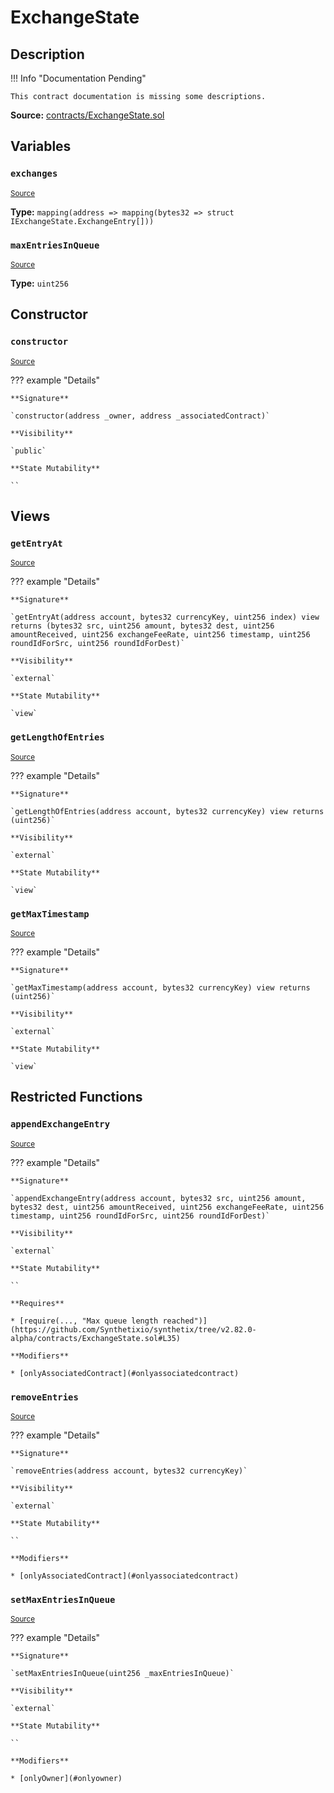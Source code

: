 # ExchangeState

## Description

!!! Info "Documentation Pending"

    This contract documentation is missing some descriptions.

**Source:** [contracts/ExchangeState.sol](https://github.com/Synthetixio/synthetix/tree/v2.82.0-alpha/contracts/ExchangeState.sol)

## Variables

### `exchanges`

<sub>[Source](https://github.com/Synthetixio/synthetix/tree/v2.82.0-alpha/contracts/ExchangeState.sol#L10)</sub>

**Type:** `mapping(address => mapping(bytes32 => struct IExchangeState.ExchangeEntry[]))`

### `maxEntriesInQueue`

<sub>[Source](https://github.com/Synthetixio/synthetix/tree/v2.82.0-alpha/contracts/ExchangeState.sol#L12)</sub>

**Type:** `uint256`

## Constructor

### `constructor`

<sub>[Source](https://github.com/Synthetixio/synthetix/tree/v2.82.0-alpha/contracts/ExchangeState.sol#L14)</sub>

??? example "Details"

    **Signature**

    `constructor(address _owner, address _associatedContract)`

    **Visibility**

    `public`

    **State Mutability**

    ``

## Views

### `getEntryAt`

<sub>[Source](https://github.com/Synthetixio/synthetix/tree/v2.82.0-alpha/contracts/ExchangeState.sol#L61)</sub>

??? example "Details"

    **Signature**

    `getEntryAt(address account, bytes32 currencyKey, uint256 index) view returns (bytes32 src, uint256 amount, bytes32 dest, uint256 amountReceived, uint256 exchangeFeeRate, uint256 timestamp, uint256 roundIdForSrc, uint256 roundIdForDest)`

    **Visibility**

    `external`

    **State Mutability**

    `view`

### `getLengthOfEntries`

<sub>[Source](https://github.com/Synthetixio/synthetix/tree/v2.82.0-alpha/contracts/ExchangeState.sol#L57)</sub>

??? example "Details"

    **Signature**

    `getLengthOfEntries(address account, bytes32 currencyKey) view returns (uint256)`

    **Visibility**

    `external`

    **State Mutability**

    `view`

### `getMaxTimestamp`

<sub>[Source](https://github.com/Synthetixio/synthetix/tree/v2.82.0-alpha/contracts/ExchangeState.sol#L92)</sub>

??? example "Details"

    **Signature**

    `getMaxTimestamp(address account, bytes32 currencyKey) view returns (uint256)`

    **Visibility**

    `external`

    **State Mutability**

    `view`

## Restricted Functions

### `appendExchangeEntry`

<sub>[Source](https://github.com/Synthetixio/synthetix/tree/v2.82.0-alpha/contracts/ExchangeState.sol#L24)</sub>

??? example "Details"

    **Signature**

    `appendExchangeEntry(address account, bytes32 src, uint256 amount, bytes32 dest, uint256 amountReceived, uint256 exchangeFeeRate, uint256 timestamp, uint256 roundIdForSrc, uint256 roundIdForDest)`

    **Visibility**

    `external`

    **State Mutability**

    ``

    **Requires**

    * [require(..., "Max queue length reached")](https://github.com/Synthetixio/synthetix/tree/v2.82.0-alpha/contracts/ExchangeState.sol#L35)

    **Modifiers**

    * [onlyAssociatedContract](#onlyassociatedcontract)

### `removeEntries`

<sub>[Source](https://github.com/Synthetixio/synthetix/tree/v2.82.0-alpha/contracts/ExchangeState.sol#L51)</sub>

??? example "Details"

    **Signature**

    `removeEntries(address account, bytes32 currencyKey)`

    **Visibility**

    `external`

    **State Mutability**

    ``

    **Modifiers**

    * [onlyAssociatedContract](#onlyassociatedcontract)

### `setMaxEntriesInQueue`

<sub>[Source](https://github.com/Synthetixio/synthetix/tree/v2.82.0-alpha/contracts/ExchangeState.sol#L18)</sub>

??? example "Details"

    **Signature**

    `setMaxEntriesInQueue(uint256 _maxEntriesInQueue)`

    **Visibility**

    `external`

    **State Mutability**

    ``

    **Modifiers**

    * [onlyOwner](#onlyowner)

